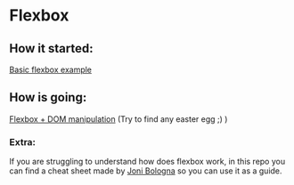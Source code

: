 # Flexbox 

## How it started:

[Basic flexbox example](https://brankohbk.github.io/flexbox/basic.html)

## How is going:

[Flexbox + DOM manipulation](https://brankohbk.github.io/flexbox/index.html)
\(Try to find any easter egg ;\) \)


### Extra:

If you are struggling to understand how does flexbox work, in this repo you can find a cheat sheet made by [Joni Bologna](https://jonitrythall.com/) so you can use it as a guide.